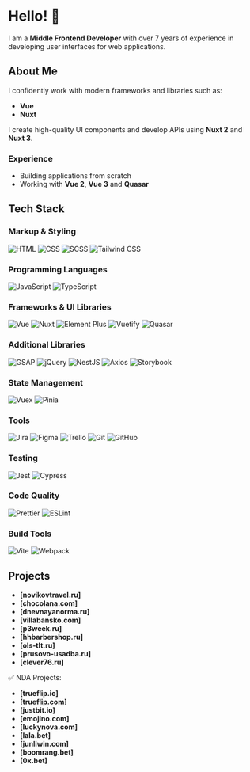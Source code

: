 # Hello! 👋

I am a **Middle Frontend Developer** with over 7 years of experience in developing user interfaces for web applications.

## About Me

I confidently work with modern frameworks and libraries such as:

- **Vue**
- **Nuxt**

I create high-quality UI components and develop APIs using **Nuxt 2** and **Nuxt 3**.

### Experience

- Building applications from scratch
- Working with **Vue 2**, **Vue 3** and **Quasar**

## Tech Stack

### Markup & Styling
![HTML](https://img.shields.io/badge/HTML-E34F26?style=flat&logo=html5&logoColor=white)
![CSS](https://img.shields.io/badge/CSS-1572B6?style=flat&logo=css3&logoColor=white)
![SCSS](https://img.shields.io/badge/SCSS-CC6699?style=flat&logo=sass&logoColor=white)
![Tailwind CSS](https://img.shields.io/badge/Tailwind%20CSS-38B2AC?style=flat&logo=tailwind-css&logoColor=white)

### Programming Languages
![JavaScript](https://img.shields.io.bage=F7DF1E?style=flat&logo=javascript&logoColor=black)
![TypeScript](https://img.shields.io/badge/TypeScript-007ACC?style=flat&logo=typescript&logoColor=white)

### Frameworks & UI Libraries
![Vue](https://img.shields.io/badge/Vue.js-35495E?style=flat&logo=vue.js&logoColor=4FC08D)
![Nuxt](https://img.shields.io/badge/Nuxt.js-00DC82?style=flat&logo=nuxt.js&logoColor=white)
![Element Plus](https://img.shields.io/badge/Element%20Plus-1F1F1F?style=flat&logo=element&logoColor=white)
![Vuetify](https://img.shields.io/badge/Vuetify-1867C0?style=flat&logo=vuetify&logoColor=white)
![Quasar](https://img.shields.io/badge/Quasar-1867C0?style=flat&logo=quasar&logoColor=white)

### Additional Libraries
![GSAP](https://img.shields.io/badge/GSAP-88CCFF?style=flat&logo=greensock&logoColor=black)
![jQuery](https://img.shields.io/badge/jQuery-0769AD?style=flat&logo=jquery&logoColor=white)
![NestJS](https://img.shields.io/badge/NestJS-E0234E?style=flat&logo=nestjs&logoColor=white)
![Axios](https://img.shields.io/badge/Axios-5A29E3?style=flat&logo=axios&logoColor=white)
![Storybook](https://img.shields.io/badge/Storybook-FF4785?style=flat&logo=storybook&logoColor=white)

### State Management
![Vuex](https://img.shields.io/badge/Vuex-4FC08D?style=flat&logo=vuex&logoColor=white)
![Pinia](https://img.shields.io/badge/Pinia-00DC82?style=flat&logo=vue&logoColor=white)

### Tools
![Jira](https://img.shields.io/badge/Jira-0052CC?style=flat&logo=jira&logoColor=white)
![Figma](https://img.shields.io/badge/Figma-F24E1E?style=flat&logo=figma&logoColor=white)
![Trello](https://img.shields.io/badge/Trello-0052CC?style=flat&logo=trello&logoColor=white)
![Git](https://img.shields.io/badge/Git-F05032?style=flat&logo=git&logoColor=white)
![GitHub](https://img.shields.io/badge/GitHub-181717?style=flat&logo=github&logoColor=white)

### Testing
![Jest](https://img.shields.io/badge/Jest-C21325?style=flat&logo=jest&logoColor=white)
![Cypress](https://img.shields.io/badge/Cypress-4B3B6E?style=flat&logo=cypress&logoColor=white)

### Code Quality
![Prettier](https://img.shields.io/badge/Prettier-FF69B4?style=flat&logo=prettier&logoColor=white)
![ESLint](https://img.shields.io/badge/ESLint-4B32C3?style=flat&logo=eslint&logoColor=white)

### Build Tools
![Vite](https://img.shields.io/badge/Vite-646CFF?style=flat&logo=vite&logoColor=white)
![Webpack](https://img.shields.io/badge/Webpack-8DD6F9?style=flat&logo=webpack&logoColor=black)

## Projects

- **[novikovtravel.ru]**
- **[chocolana.com]**
- **[dnevnayanorma.ru]**
- **[villabansko.com]**
- **[p3week.ru]**
- **[hhbarbershop.ru]**
- **[ols-tlt.ru]**
- **[prusovo-usadba.ru]**
- **[clever76.ru]**

✅ NDA Projects:
- **[trueflip.io]**
- **[trueflip.com]**
- **[justbit.io]**
- **[emojino.com]**
- **[luckynova.com]**
- **[lala.bet]**
- **[junliwin.com]**
- **[boomrang.bet]**
- **[0x.bet]**
